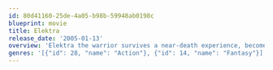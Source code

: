 ```yaml
---
id: 80d41160-25de-4a05-b98b-59948ab0198c
blueprint: movie
title: Elektra
release_date: '2005-01-13'
overview: 'Elektra the warrior survives a near-death experience, becomes an assassin-for-hire, and tries to protect her two latest targets, a single father and his young daughter, from a group of supernatural assassins.'
genres: '[{"id": 28, "name": "Action"}, {"id": 14, "name": "Fantasy"}]'
---
```

